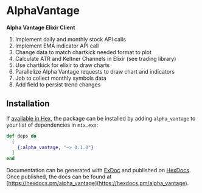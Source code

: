 # AlphaVantage

**Alpha Vantage Elixir Client**

1. Implement daily and monthly stock API calls
2. Implement EMA indicator API call
5. Change data to match chartkick needed format to plot
3. Calculate ATR and Keltner Channels in Elixir (see trading library)
4. Use chartkick for elixir to draw charts
6. Parallelize Alpha Vantage requests to draw chart and indicators
7. Job to collect monthly symbols data
8. Add field to persist trend changes

## Installation

If [available in Hex](https://hex.pm/docs/publish), the package can be installed
by adding `alpha_vantage` to your list of dependencies in `mix.exs`:

```elixir
def deps do
  [
    {:alpha_vantage, "~> 0.1.0"}
  ]
end
```

Documentation can be generated with [ExDoc](https://github.com/elixir-lang/ex_doc)
and published on [HexDocs](https://hexdocs.pm). Once published, the docs can
be found at [https://hexdocs.pm/alpha_vantage](https://hexdocs.pm/alpha_vantage).

